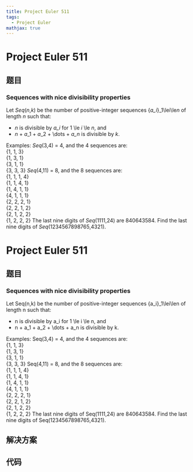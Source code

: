 ```yaml
---
title: Project Euler 511
tags:
  - Project Euler
mathjax: true
---
```

<escape><!-- more --></escape>
    
# Project Euler 511
## 题目
### Sequences with nice divisibility properties

Let <var>Seq</var>(<var>n</var>,<var>k</var>) be the number of positive-integer sequences {<var>a_i</var>}_1\lei\le<var>n</var> of length <var>n</var> such that:
<ul style="list-style-type:disc;"><li><var>n</var> is divisible by <var>a_i</var> for 1 \le <var>i</var> \le <var>n</var>, and</li>
  <li><var>n</var> + <var>a</var>_1 + <var>a</var>_2 + \dots + <var>a_n</var> is divisible by <var>k</var>.</li>
</ul>Examples:
<var>Seq</var>(3,4) = 4, and the 4 sequences are:<br />
{1, 1, 3}<br />
{1, 3, 1}<br />
{3, 1, 1}<br />
{3, 3, 3}
<var>Seq</var>(4,11) = 8, and the 8 sequences are:<br />
{1, 1, 1, 4}<br />
{1, 1, 4, 1}<br />
{1, 4, 1, 1}<br />
{4, 1, 1, 1}<br />
{2, 2, 2, 1}<br />
{2, 2, 1, 2}<br />
{2, 1, 2, 2}<br />
{1, 2, 2, 2}
The last nine digits of <var>Seq</var>(1111,24) are 840643584.
Find the last nine digits of <var>Seq</var>(1234567898765,4321).


# Project Euler 511
## 题目
### Sequences with nice divisibility properties

Let Seq(n,k) be the number of positive-integer sequences {a_i}_1\lei\len of length n such that:
<ul>
<li>n is divisible by a_i for 1&nbsp;\le&nbsp;i&nbsp;\le&nbsp;n, and</li>
<li>n + a_1 + a_2 + \dots + a_n is divisible by k.</li>
</ul>
Examples:
Seq(3,4) = 4, and the 4 sequences are:<br>{1, 1, 3}<br>{1, 3, 1}<br>{3, 1, 1}<br>{3, 3, 3}
Seq(4,11) = 8, and the 8 sequences are:<br>{1, 1, 1, 4}<br>{1, 1, 4, 1}<br>{1, 4, 1, 1}<br>{4, 1, 1, 1}<br>{2, 2, 2, 1}<br>{2, 2, 1, 2}<br>{2, 1, 2, 2}<br>{1, 2, 2, 2}
The last nine digits of Seq(1111,24) are 840643584.
Find the last nine digits of Seq(1234567898765,4321).


## 解决方案


## 代码


